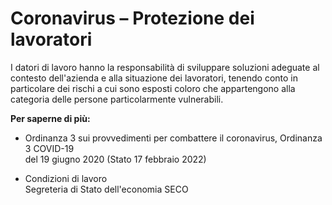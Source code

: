 

#  Coronavirus – Protezione dei lavoratori

I datori di lavoro hanno la responsabilità di sviluppare soluzioni adeguate al
contesto dell'azienda e alla situazione dei lavoratori, tenendo conto in
particolare dei rischi a cui sono esposti coloro che appartengono alla
categoria delle persone particolarmente vulnerabili.

 **Per saperne di più:**

  * Ordinanza 3 sui provvedimenti per combattere il coronavirus, Ordinanza 3 COVID-19  
del 19 giugno 2020 (Stato 17 febbraio 2022)

  * Condizioni di lavoro  
Segreteria di Stato dell'economia SECO


